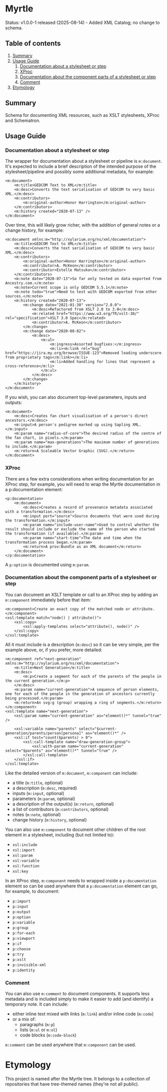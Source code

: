 # Myrtle

Status: v1.0.0-1 released (2025-08-14) - Added XML Catalog; no change to schema.

## Table of contents
1. [Summary](#summary)
1. [Usage Guide](#usage)
   1. [Documentation about a stylesheet or step](#document)
   1. [XProc](#xproc)
   1. [Documentation about the component parts of a stylesheet or step](#component)
   1. [Comment](#comment)  
1. [Etymology](#etymology)

## Summary <a id="summary"></a>

Schema for documenting XML resources, such as XSLT stylesheets, XProc and Schematron.

## Usage Guide <a id="usage"></a>

### Documentation about a stylesheet or step <a id="document"></a>

The wrapper for documentation about a stylesheet or pipeline is `m:document`.  It's expected to include a brief description of the intended purpose of the stylesheet/pipeline and possibly some additional metadata, for example:

```
<m:document>
    <m:title>GEDCOM Text to XML</m:title>
    <m:desc>Converts the text serialisation of GEDCOM to very basic XML.</m:desc>
    <m:contributors>
    	<m:original-author>Honor Harrington</m:original-author>
    </m:contributors>
    <m:history created="2020-07-13" />
</m:document>
```  
Over time, this will likely grow richer, with the addition of general notes or a change history, for example:

```
<m:document xmlns:m="http://xylarium.org/ns/xml/documentation">
	<m:title>GEDCOM Text to XML</m:title>
	<m:desc>Converts the text serialisation of GEDCOM to very basic XML.</m:desc>
	<m:contributors>
		<m:original-author>Honor Harrington</m:original-author>
		<m:contributor>A. McKeon</m:contributor>
		<m:contributor>Estelle Matsuko</m:contributor>
	</m:contributors>
	<m:note date="2020-07-13">So far only tested on data exported from Ancestry.com.</m:note>
	<m:note>Current scope is only GEDCOM 5.5.1</m:note>	
	<m:note todo="true">Need to test with GEDCOM exported from other sources.</m:note>
	<m:history created="2020-07-13">
		<m:change date="2021-01-30" version="2.0.0">
			<m:desc>Refactored from XSLT 2.0 to 3.0</m:desc>
			<m:related href="https://www.w3.org/TR/xslt-30/" rel="specification">XSLT 3.0 Spec</m:related>
			<m:contributor>A. McKeon</m:contributor>
		</m:change>
		<m:change date="2020-08-02">
			<m:desc>
				<m:ul>
					<m:ingress>Assorted bugfixes:</m:ingress>
					<m:li><m:link rel="bug" href="https://jira.my.org/browse/ISSUE-123">Removed leading underscore from proprietary tags</m:link></m:li>
					<m:li>Added handling for lines that represent a cross-reference</m:li>
				</m:ul>
			</m:desc>
		</m:change>
	</m:history>
</m:document>
``` 

If you wish, you can also document top-level parameters, inputs and outputs:

```
<m:document>
	<m:desc>Creates fan chart visualisation of a person's direct ancestors.</m:desc>
	<m:input>A person's pedigree marked up using Sapling XML.</m:input>
	<m:param name="radius-of-core">The desired radius of the centre of the fan chart, in pixels.</m:param>
	<m:param name="max-generations">The maximum number of generations to include.</m:param>
	<m:return>A Scaleable Vector Graphic (SVG).</m:return> 
</m:document>
```

### XProc <a id="xproc"></a>

There are a few extra considerations when writing documentation for an XProc step, for example, you will need to wrap the Myrtle documentation in a p:documentation element:

```
<p:documentation>
	<m:document>
		<m:desc>Creates a record of provenance metadata associated with a transformation.</m:desc>
		<m:input port="source">Source documents that were used during the transformation.</m:input>
		<m:param name="include-user-name">Used to control whether the result should include or exclude the name of the person who started the transformation (if available).</m:param>
		<m:param name="start-time">The date and time when the transformation process began.</m:param>
		<m:return>A prov:Bundle as an XML document</m:return> 
	</m:document>
</p:documentation>
```

A `p:option` is documented using `m:param`.

### Documentation about the component parts of a stylesheet or step <a id="component"></a>

You can document an XSLT template or call to an XProc step by adding an `m:component` immediately before that item:
```
<m:component>Create an exact copy of the matched node or attribute.</m:component>
<xsl:template match="node() | attribute()">
	<xsl:copy>
		<xsl:apply-templates select="attribute(), node()" />
	</xsl:copy>
</xsl:template>
```
All it must include is a description (`m:desc`) so it can be very simple, per the example above, or, if you prefer, more detailed:
```
<m:component ref="next-generation" xmlns:m="http://xylarium.org/ns/xml/documentation">
	<m:title>Next Generation</m:title>
	<m:desc>
		<m:p>Create a segment for each of the parents of the people in the current generation.</m:p>
	</m:desc>
	<m:param name="current-generation">A sequence of person elements, one for each of the people in the generation of ancestors currently being processed.</m:param>
	<m:return>An svg:g (group) wrapping a ring of segments.</m:return>
</m:component>
<xsl:template name="next-generation">
	<xsl:param name="current-generation" as="element()*" tunnel="true" />
	
	<xsl:variable name="parents" select="$current-generation/parents/person[persona]" as="element()*" />
	<xsl:if test="count($parents) > 0">
		<xsl:call-template name="draw-generation-group">
			<xsl:with-param name="current-generation" select="$parents" as="element()*" tunnel="true" />
		</xsl:call-template>
	</xsl:if>
</xsl:template>
```
Like the detailed version of `m:document`, `m:component` can include:
* a title (`m:title`, optional)
* a description (`m:desc`, required)
* inputs (`m:input`, optional)
* parameters (`m:param`, optional)
* a description of the output(s) (`m:return`, optional)
* a list of contributors (`m:contributors`, optional)
* notes (`m:note`, optional)
* change history (`m:history`, optional)

You can also use `m:component` to document other children of the root element in a stylesheet, including (but not limited to):

* `xsl:include`
* `xsl:import`
* `xsl:param`
* `xsl:variable`
* `xsl:function`
* `xsl:key`

In an XProc step, `m:component` needs to wrapped inside a `p:documentation` element so can be used anywhere that a `p:documentation` element can go, for example, to document: 
* `p:import`
* `p:input`
* `p:output`
* `p:option`
* `p:variable`
* `p:group`
* `p:for-each`
* `p:viewport`
* `p:if`
* `p:choose`
* `p:try`
* `p:xslt`
* `p:invisible-xml`
* `p:identity`    

###  Comment <a id="comment"></a>

You can also use `m:comment` to document components.  It supports less metadata and is included simply to make it easier to add (and identify) a temporary note.  It can include:

  * either inline text mixed with links (`m:link`) and/or inline code (`m:code`)
  * or a mix of:
      * paragraphs (`m:p`)
      * lists (`m:ul` or `m:ol`)
      * code blocks (`m:code-block`) 

`m:comment` can be used anywhere that `m:component` can be used.

# Etymology <a id="etymology"></a>
This project is named after the Myrtle tree.  It belongs to a collection of repositories that have tree-themed names (they're not all public).
